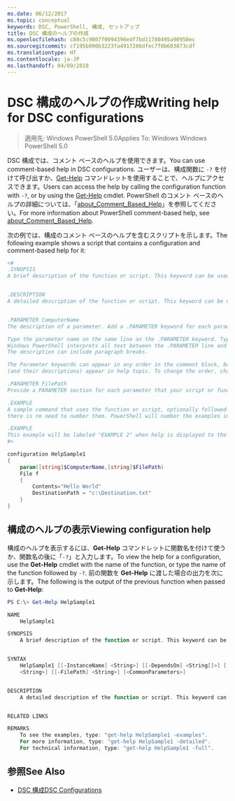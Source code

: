 ```yaml
---
ms.date: 06/12/2017
ms.topic: conceptual
keywords: DSC, PowerShell, 構成, セットアップ
title: DSC 構成のヘルプの作成
ms.openlocfilehash: c80c5c9007f0094396edf7bd11780495a90950ec
ms.sourcegitcommit: cf195b090b3223fa4917206dfec7f0b603873cdf
ms.translationtype: HT
ms.contentlocale: ja-JP
ms.lasthandoff: 04/09/2018
---
```

# <a name="writing-help-for-dsc-configurations"></a><span data-ttu-id="ff6d9-103">DSC 構成のヘルプの作成</span><span class="sxs-lookup"><span data-stu-id="ff6d9-103">Writing help for DSC configurations</span></span>

><span data-ttu-id="ff6d9-104">適用先: Windows PowerShell 5.0</span><span class="sxs-lookup"><span data-stu-id="ff6d9-104">Applies To: Windows Windows PowerShell 5.0</span></span>

<span data-ttu-id="ff6d9-105">DSC 構成では、コメント ベースのヘルプを使用できます。</span><span class="sxs-lookup"><span data-stu-id="ff6d9-105">You can use comment-based help in DSC configurations.</span></span> <span data-ttu-id="ff6d9-106">ユーザーは、構成関数に `-?` を付けて呼び出すか、[Get-Help](https://technet.microsoft.com/library/hh849696.aspx) コマンドレットを使用することで、ヘルプにアクセスできます。</span><span class="sxs-lookup"><span data-stu-id="ff6d9-106">Users can access the help by calling the configuration function with `-?`, or by using the [Get-Help](https://technet.microsoft.com/library/hh849696.aspx) cmdlet.</span></span> <span data-ttu-id="ff6d9-107">PowerShell のコメント ベースのヘルプの詳細については、「[about_Comment_Based_Help](https://technet.microsoft.com/library/hh847834.aspx)」を参照してください。</span><span class="sxs-lookup"><span data-stu-id="ff6d9-107">For more information about PowerShell comment-based help, see [about_Comment_Based_Help](https://technet.microsoft.com/library/hh847834.aspx).</span></span>

<span data-ttu-id="ff6d9-108">次の例では、構成のコメント ベースのヘルプを含むスクリプトを示します。</span><span class="sxs-lookup"><span data-stu-id="ff6d9-108">The following example shows a script that contains a configuration and comment-based help for it:</span></span>

```powershell
<#
.SYNOPSIS
A brief description of the function or script. This keyword can be used only once for each configuration.


.DESCRIPTION
A detailed description of the function or script. This keyword can be used only once for each configuration.


.PARAMETER ComputerName
The description of a parameter. Add a .PARAMETER keyword for each parameter in the function or script syntax.

Type the parameter name on the same line as the .PARAMETER keyword. Type the parameter description on the lines following the .PARAMETER keyword.
Windows PowerShell interprets all text between the .PARAMETER line and the next keyword or the end of the comment block as part of the parameter description.
The description can include paragraph breaks.

The Parameter keywords can appear in any order in the comment block, but the function or script syntax determines the order in which the parameters
(and their descriptions) appear in help topic. To change the order, change the syntax.

.PARAMETER FilePath
Provide a PARAMETER section for each parameter that your script or function accepts.

.EXAMPLE
A sample command that uses the function or script, optionally followed by sample output and a description. Repeat this keyword for each example. If you have multiple examples,
there is no need to number them. PowerShell will number the examples in help text.

.EXAMPLE
This example will be labeled "EXAMPLE 2" when help is displayed to the user.
#>

configuration HelpSample1
{
    param([string]$ComputerName,[string]$FilePath)
    File f
    {
        Contents="Hello World"
        DestinationPath = "c:\Destination.txt"
    }
}
```

## <a name="viewing-configuration-help"></a><span data-ttu-id="ff6d9-109">構成のヘルプの表示</span><span class="sxs-lookup"><span data-stu-id="ff6d9-109">Viewing configuration help</span></span>

<span data-ttu-id="ff6d9-110">構成のヘルプを表示するには、**Get-Help** コマンドレットに関数名を付けて使うか、関数名の後に「`-?`」と入力します。</span><span class="sxs-lookup"><span data-stu-id="ff6d9-110">To view the help for a configuration, use the **Get-Help** cmdlet with the name of the function, or type the name of the function followed by `-?`.</span></span> <span data-ttu-id="ff6d9-111">前の関数を **Get-Help** に渡した場合の出力を次に示します。</span><span class="sxs-lookup"><span data-stu-id="ff6d9-111">The following is the output of the previous function when passed to **Get-Help**:</span></span>

```powershell
PS C:\> Get-Help HelpSample1

NAME
    HelpSample1

SYNOPSIS
    A brief description of the function or script. This keyword can be used only once for each configuration.


SYNTAX
    HelpSample1 [[-InstanceName] <String>] [[-DependsOn] <String[]>] [[-OutputPath] <String>] [[-ConfigurationData] <Hashtable>] [[-ComputerName]
    <String>] [[-FilePath] <String>] [<CommonParameters>]


DESCRIPTION
    A detailed description of the function or script. This keyword can be used only once for each configuration.


RELATED LINKS

REMARKS
    To see the examples, type: "get-help HelpSample1 -examples".
    For more information, type: "get-help HelpSample1 -detailed".
    For technical information, type: "get-help HelpSample1 -full".
```

## <a name="see-also"></a><span data-ttu-id="ff6d9-112">参照</span><span class="sxs-lookup"><span data-stu-id="ff6d9-112">See Also</span></span>
* [<span data-ttu-id="ff6d9-113">DSC 構成</span><span class="sxs-lookup"><span data-stu-id="ff6d9-113">DSC Configurations</span></span>](configurations.md)